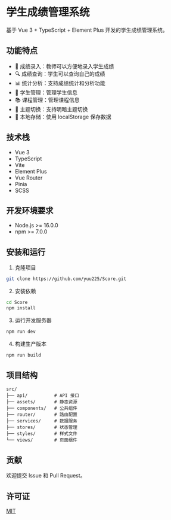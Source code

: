 # 学生成绩管理系统

基于 Vue 3 + TypeScript + Element Plus 开发的学生成绩管理系统。

## 功能特点

- 📝 成绩录入：教师可以方便地录入学生成绩
- 🔍 成绩查询：学生可以查询自己的成绩
- 📊 统计分析：支持成绩统计和分析功能
- 👥 学生管理：管理学生信息
- 📚 课程管理：管理课程信息
- 🎨 主题切换：支持明暗主题切换
- 💾 本地存储：使用 localStorage 保存数据

## 技术栈

- Vue 3
- TypeScript
- Vite
- Element Plus
- Vue Router
- Pinia
- SCSS

## 开发环境要求

- Node.js >= 16.0.0
- npm >= 7.0.0

## 安装和运行

1. 克隆项目
```bash
git clone https://github.com/yuu225/Score.git
```

2. 安装依赖
```bash
cd Score
npm install
```

3. 运行开发服务器
```bash
npm run dev
```

4. 构建生产版本
```bash
npm run build
```

## 项目结构

```
src/
├── api/          # API 接口
├── assets/       # 静态资源
├── components/   # 公共组件
├── router/       # 路由配置
├── services/     # 数据服务
├── stores/       # 状态管理
├── styles/       # 样式文件
└── views/        # 页面组件
```

## 贡献

欢迎提交 Issue 和 Pull Request。

## 许可证

[MIT](LICENSE)
